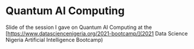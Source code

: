 # Quantum AI Computing

Slide of the session I gave on Quantum AI Computing at the [https://www.datasciencenigeria.org/2021-bootcamp/](2021 Data Science Nigeria Artificial Intelligence Bootcamp)
